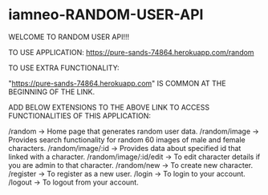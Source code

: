 # iamneo-RANDOM-USER-API


WELCOME TO RANDOM USER API!!!

TO USE APPLICATION: https://pure-sands-74864.herokuapp.com/random

TO USE EXTRA FUNCTIONALITY:

"https://pure-sands-74864.herokuapp.com" IS COMMON AT THE BEGINNING OF THE LINK.

ADD BELOW EXTENSIONS TO THE ABOVE LINK TO ACCESS FUNCTIONALITIES OF THIS APPLICATION:

/random -> Home page that generates random user data.
/random/image -> Provides search functionality for random 60 images of male and female characters.
/random/image/:id -> Provides data about specified id that linked with a character.
/random/image/:id/edit -> To edit character details if you are admin to that character.
/random/new -> To create new character.
/register -> To register as a new user.
/login -> To login to your account.
/logout -> To logout from your account.
